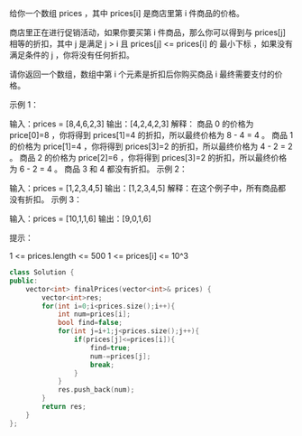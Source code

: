给你一个数组 prices ，其中 prices[i] 是商店里第 i 件商品的价格。

商店里正在进行促销活动，如果你要买第 i 件商品，那么你可以得到与 prices[j] 相等的折扣，其中 j 是满足 j > i 且 prices[j] <= prices[i] 的 最小下标 ，如果没有满足条件的 j ，你将没有任何折扣。

请你返回一个数组，数组中第 i 个元素是折扣后你购买商品 i 最终需要支付的价格。

 

示例 1：

输入：prices = [8,4,6,2,3]
输出：[4,2,4,2,3]
解释：
商品 0 的价格为 price[0]=8 ，你将得到 prices[1]=4 的折扣，所以最终价格为 8 - 4 = 4 。
商品 1 的价格为 price[1]=4 ，你将得到 prices[3]=2 的折扣，所以最终价格为 4 - 2 = 2 。
商品 2 的价格为 price[2]=6 ，你将得到 prices[3]=2 的折扣，所以最终价格为 6 - 2 = 4 。
商品 3 和 4 都没有折扣。
示例 2：

输入：prices = [1,2,3,4,5]
输出：[1,2,3,4,5]
解释：在这个例子中，所有商品都没有折扣。
示例 3：

输入：prices = [10,1,1,6]
输出：[9,0,1,6]


提示：

1 <= prices.length <= 500
1 <= prices[i] <= 10^3

```cpp
class Solution {
public:
    vector<int> finalPrices(vector<int>& prices) {
        vector<int>res;
        for(int i=0;i<prices.size();i++){
            int num=prices[i];
            bool find=false;
            for(int j=i+1;j<prices.size();j++){
                if(prices[j]<=prices[i]){
                    find=true;
                    num-=prices[j];
                    break;
                }
            }
            res.push_back(num);
        }
        return res;
    }
};
```

